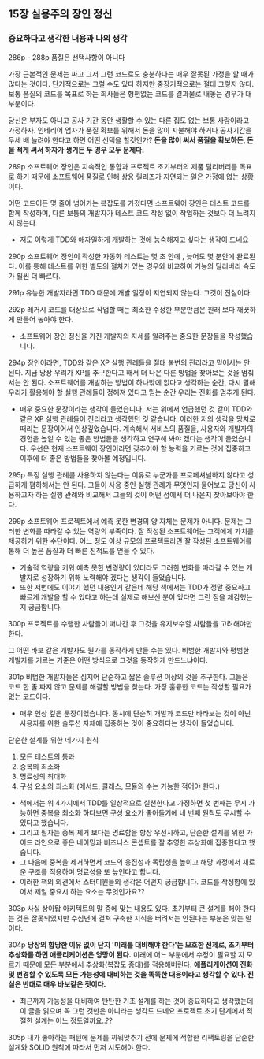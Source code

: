 ## 15장 실용주의 장인 정신

### 중요하다고 생각한 내용과 나의 생각

286p - 288p
품질은 선택사항이 아니다

가장 근본적인 문제는 싸고 그저 그런 코드로도 충분하다는 매우 잘못된 가정을 할 때가 많다는 것이다. 단기적으로는 그럴 수도 있다 하지만 중장기적으로는 절대 그렇지 않다. 보통 품질의 코드를 목표로 하는 회사들은 형편없는 코드를 결과물로 내놓는 경우가 대부분이다.

당신은 부자도 아니고 공사 기간 동안 생활할 수 있는 다른 집도 없는 보통 사람이라고 가정하자. 인테리어 업자가 품질 확보를 위해서 돈을 많이 지불해야 하거나 공사기간을 두세 배 늘려야 한다고 하면 어떤 선택을 할것인가? **돈을 많이 써서 품질을 확보하든, 돈을 적게 써서 하자가 생기든 두 경우 모두 문제다.**

289p
소프트웨어 장인은 지속적인 통합과 프로젝트 초기부터의 제품 딜리버리를 목표로 하기 때문에 소프트웨어 품질로 인해 상용 릴리즈가 지연되는 일은 가정에 없는 상황이다.

어떤 코드이든 몇 줄이 넘어가는 복잡도를 가졌다면 소프트웨어 장인은 테스트 코드를 함께 작성하며, 다른 보통의 개발자가 테스트 코드 작성 없이 작업하는 것보다 더 느려지지 않는다.

- 저도 이렇게 TDD와 애자일하게 개발하는 것에 능숙해지고 싶다는 생각이 드네요

290p
소프트웨어 장인이 작성한 자동화 테스트는 몇 초 안에 , 늦어도 몇 분안에 완료된다. 이를 통해 테스트를 위한 별도의 절차가 있는 경우와 비교하여 기능의 딜리버리 속도가 훨씬 더 빠르다.

291p
유능한 개발자라면 TDD 때문에 개발 일정이 지연되지 않는다. 그것이 진실이다.

292p
레거시 코드를 대상으로 작업할 때는 최소한 수정한 부분만큼은 원래 보다 깨끗하게 만들어 놓아야 한다.

- 소프트웨어 장인 정신을 가진 개발자의 자세를 알려주는 중요한 문장들을 작성했습니다.

294p
장인이라면, TDD와 같은 XP 실행 관례들을 절대 불변의 진리라고 믿어서는 안 된다. 지금 당장 우리가 XP를 추구한다고 해서 더 나은 다른 방법을 찾아보는 것을 멈춰서는 안 된다. 소프트웨어를 개발하는 방법이 하나밖에 없다고 생각하는 순간, 다시 말해 우리가 활용해야 할 실행 관례들이 정해져 있다고 믿는 순간 우리는 진화를 멈추게 된다.

- 매우 중요한 문장이라는 생각이 들었습니다. 저는 위에서 언급했던 것 같이 TDD와 같은 XP 실행 관례들이 진리라고 생각했던 것 같습니다. 이러한 저의 생각을 망치로 때리는 문장이어서 인상깊었습니다. 계속해서 서비스의 품질을, 사용자와 개발자의 경험을 높일 수 있는 좋은 방법들을 생각하고 연구해 봐야 겠다는 생각이 들었습니다. 우선은 현재 소프트웨어 장인이라면 갖추어야 할 능력을 기르는 것에 집중하고 이후에 더 좋은 방법들을 찾아볼 예정입니다.

295p
특정 실행 관례를 사용하지 않는다는 이유로 누군가를 프로페셔널하지 않다고 성급하게 폄하해서는 안 된다. 그들이 사용 중인 실행 관례가 무엇인지 물어보고 당신이 사용하고자 하는 실행 관례와 비교해서 그들의 것이 어떤 점에서 더 나은지 찾아보아야 한다.

299p
소프트웨어 프로젝트에서 예측 못한 변경의 양 자체는 문제가 아니다. 문제는 그러한 변화를 따라갈 수 있는 역량의 부족이다. 잘 작성된 소프트웨어는 고객에게 가치를 제공하기 위한 수단이다. 어느 정도 이상 규모의 프로젝트라면 잘 작성된 소프트웨어를 통해 더 높은 품질과 더 빠른 진척도를 얻을 수 있다.

- 기술적 역량을 키워 예측 못한 변경량이 있더라도 그러한 변화를 따라갈 수 있는 개발자로 성장하기 위해 노력해야 겠다는 생각이 들었습니다.
- 또한 저번에도 이야기 했던 내용인거 같은데 해당 책에서는 TDD가 정말 중요하고 빠르게 개발을 할 수 있다고 하는데 실제로 해보신 분이 있다면 그런 점을 체감했는지 궁금합니다.

300p
프로젝트를 수행한 사람들이 떠나간 후 그것을 유지보수할 사람들을 고려해야만 한다.

그 어떤 바보 같은 개발자도 뭔가를 동작하게 만들 수는 있다. 비범한 개발자와 평범한 개발자를 기르는 기준은 어떤 방식으로 그것을 동작하게 만드느냐이다.

301p
비범한 개발자들은 심지어 단순하고 짧은 솔루션 이상의 것을 추구한다. 그들은 코드 한 줄 짜지 않고 문제를 해결할 방법을 찾는다. 가장 훌륭한 코드는 작성할 필요가 없는 코드이다.

- 매우 인상 깊은 문장이었습니다. 동시에 단순히 개발과 코드만 바라보는 것이 아닌 사용자를 위한 솔루션 자체에 집중하는 것이 중요하다는 생각이 들었습니다.

단순한 설계를 위한 네가지 원칙

1. 모든 테스트의 통과
2. 중복의 최소화
3. 명료성의 최대화
4. 구성 요소의 최소화 (메서드, 클래스, 모듈의 수는 가능한 적어야 한다.)

- 책에서는 위 4가지에서 TDD를 일상적으로 실천한다고 가정하면 첫 번째는 무시 가능하면 중복을 최소화 하다보면 구성 요소가 줄어들기에 네 번째 원칙도 무시할 수 있다고 했습니다.
- 그리고 필자는 중복 제거 보다는 명료함을 항상 우선시하고, 단순한 설계를 위한 가이드 라인으로 좋은 네이밍과 비즈니스 콘셉트를 잘 추영한 추상화에 집중한다고 했습니다.
- 그 다음에 중복을 제거하면서 코드의 응집성과 독립성을 높이고 해당 과정에서 새로운 구조를 적용하며 명료성을 또 높인다고 합니다.
- 이러한 책의 의견에서 스터디원들의 생각은 어떤지 궁금합니다. 코드를 작성함에 있어서 제일 중요시 하는 요소는 무엇인가요??

303p
사실 상아탑 아키텍트의 말 중에 맞는 내용도 있다. 초기부터 큰 설계를 해야 한다는 것은 잘못되었지만 수십년에 걸쳐 구축한 지식을 버려서는 안된다는 부분은 맞는 말이다.

304p
**당장의 합당한 이유 없이 단지 '미래를 대비해야 한다'는 모호한 전제로, 초기부터 추상화를 하면 애플리케이션은 엉망이 된다.** 미래에 어느 부분에서 수정이 필요할 지 모르기 때문에 모든 부분에서 추상화(복잡도 증대)를 적용해버린다. **애플리케이션이 진화 및 변경할 수 있도록 모든 가능성에 대비하는 것을 똑똑한 대응이라고 생각할 수 있다. 진실은 반대로 매우 바보같은 짓이다.**

- 최근까지 가능성을 대비하여 탄탄한 기초 설계를 하는 것이 중요하다고 생각했는데 이 글을 읽으며 꼭 그런 것만은 아니라는 생각도 드네요 프로젝트 초기 단계에서 적절한 설계는 어느 정도일까요..??

305p
내가 좋아하는 패턴에 문제를 끼워맞추기 전에 문제에 적합한 리팩토링을 단순한 설계와 SOLID 원칙에 따라서 먼저 시도해야 한다.
